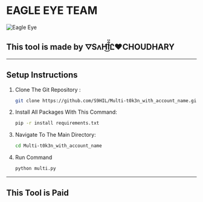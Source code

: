 # EAGLE EYE TEAM

![Eagle Eye](https://i.ibb.co/f4Jk28h/images.jpg)  

## This tool is made by **⛛SʌH͜͡l̐̈Ꮭ❤️CHOUDHARY**

---

## Setup Instructions

1. Clone The Git Repository :
    ```bash
    git clone https://github.com/S9HIL/Multi-t0k3n_with_account_name.git
    ```

2. Install All Packages With This Command:
    ```bash
    pip -r install requirements.txt
    ```

3. Navigate To The Main Directory:
    ```bash
    cd Multi-t0k3n_with_account_name
    ```
    
4. Run Command
   ```bash
   python multi.py
   ```

---

## This Tool is  **Paid**






